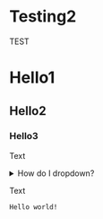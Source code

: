 # Testing2
TEST


# Hello1

## Hello2

### Hello3

Text
<details>
<summary>How do I dropdown?</summary>
This is how you dropdown.
</details>

Text
~~~~~~
Hello world!
~~~~~~
